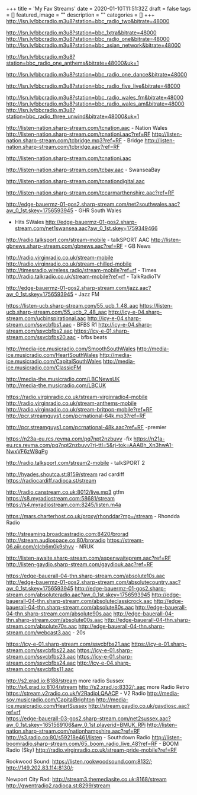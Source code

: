 +++
title = 'My Fav Streams'
date = 2020-01-10T11:51:32Z
draft = false
tags = []
featured_image = ""
description = ""
categories = []
+++
http://lsn.lv/bbcradio.m3u8?station=bbc_radio_two&bitrate=48000

http://lsn.lv/bbcradio.m3u8?station=bbc_1xtra&bitrate=48000
http://lsn.lv/bbcradio.m3u8?station=bbc_radio_one&bitrate=48000
http://lsn.lv/bbcradio.m3u8?station=bbc_asian_network&bitrate=48000

http://lsn.lv/bbcradio.m3u8?station=bbc_radio_one_anthems&bitrate=48000&uk=1

http://lsn.lv/bbcradio.m3u8?station=bbc_radio_one_dance&bitrate=48000

http://lsn.lv/bbcradio.m3u8?station=bbc_radio_five_live&bitrate=48000

http://lsn.lv/bbcradio.m3u8?station=bbc_radio_wales_fm&bitrate=48000
http://lsn.lv/bbcradio.m3u8?station=bbc_radio_wales_am&bitrate=48000
http://lsn.lv/bbcradio.m3u8?station=bbc_radio_three_unwind&bitrate=48000&uk=1

http://listen-nation.sharp-stream.com/tcnation.aac - Nation Wales
http://listen-nation.sharp-stream.com/tcnationi.aac?ref=RF
http://listen-nation.sharp-stream.com/tcbridge.mp3?ref=RF - Bridge
http://listen-nation.sharp-stream.com/tcbridge.aac?ref=RF

http://listen-nation.sharp-stream.com/tcnationi.aac

http://listen-nation.sharp-stream.com/tcbay.aac - SwanseaBay

http://listen-nation.sharp-stream.com/tcnationdigital.aac

http://listen-nation.sharp-stream.com/tccarmarthenshire.aac?ref=RF

http://edge-bauermz-01-gos2.sharp-stream.com/net2southwales.aac?aw_0_1st.skey=1756593945 - GHR South Wales

- Hits SWales
http://edge-bauermz-01-gos2.sharp-stream.com/net1swansea.aac?aw_0_1st.skey=1759349466

http://radio.talksport.com/stream-mobile - talkSPORT AAC
http://listen-gbnews.sharp-stream.com/gbnews.aac?ref=RF - GB News

http://radio.virginradio.co.uk/stream-mobile
http://radio.virginradio.co.uk/stream-chilled-mobile
http://timesradio.wireless.radio/stream-mobile?ref=rf - Times
http://radio.talkradio.co.uk/stream-mobile?ref=rf - TalkRadioTV

http://edge-bauermz-01-gos2.sharp-stream.com/jazz.aac?aw_0_1st.skey=1756593945 - Jazz FM

https://listen-ucb.sharp-stream.com/55_ucb_1_48_aac
https://listen-ucb.sharp-stream.com/55_ucb_2_48_aac
http://icy-e-04.sharp-stream.com/ucbinspirational.aac
http://icy-e-04.sharp-stream.com/ssvcbfbs1.aac  - BFBS R1
http://icy-e-04.sharp-stream.com/ssvcbfbs2.aac
https://icy-e-01.sharp-stream.com/ssvcbfbs20.aac - bfbs beats

http://media-ice.musicradio.com/SmoothSouthWales
http://media-ice.musicradio.com/HeartSouthWales
http://media-ice.musicradio.com/CapitalSouthWales
http://media-ice.musicradio.com/ClassicFM

http://media-the.musicradio.com/LBCNewsUK  
http://media-the.musicradio.com/LBCUK  

https://radio.virginradio.co.uk/stream-virginradio4-mobile
http://radio.virginradio.co.uk/stream-anthems-mobile
http://radio.virginradio.co.uk/stream-britpop-mobile?ref=RF
http://pcr.streamguys1.com/pcrnational-64k.mp3?ref=RF

http://pcr.streamguys1.com/pcrnational-48k.aac?ref=RF -premier

https://n23a-eu.rcs.revma.com/pq7npt2nzbuvv -fix
https://n21a-eu.rcs.revma.com/pq7npt2nzbuvv?rj-ttl=5&rj-tok=AAABh_Xn3hwA1-NwxVF6zW8qPg

http://radio.talksport.com/stream2-mobile - talkSPORT 2  

http://hyades.shoutca.st:8159/stream rad cardiff
https://radiocardiff.radioca.st/stream

http://radio.canstream.co.uk:8012/live.mp3 gtfm
https://s8.myradiostream.com:58681/stream
https://s4.myradiostream.com:8245/listen.m4a

https://mars.charterhost.co.uk/proxy/rhonddar?mp=/stream - Rhondda Radio

http://streaming.broadcastradio.com:8420/brorad
http://stream.audiospace.co:80/broradio
https://stream-06.aiir.com/clcb6m0k9shvv - NRUK

http://listen-awaite.sharp-stream.com/aspenwaiteprem.aac?ref=RF
http://listen-gaydio.sharp-stream.com/gaydiouk.aac?ref=RF

https://edge-bauerall-04-thn.sharp-stream.com/absolute10s.aac
http://edge-bauermz-01-gos2.sharp-stream.com/absolutecountry.aac?aw_0_1st.skey=1756593945
http://edge-bauermz-01-gos2.sharp-stream.com/absoluteradio.aac?aw_0_1st.skey=1756593945
http://edge-bauerall-04-thn.sharp-stream.com/absoluteclassicrock.aac
http://edge-bauerall-04-thn.sharp-stream.com/absolute80s.aac
http://edge-bauerall-04-thn.sharp-stream.com/absolute90s.aac
http://edge-bauerall-04-thn.sharp-stream.com/absolute00s.aac
http://edge-bauerall-04-thn.sharp-stream.com/absolute70s.aac
http://edge-bauerall-04-thn.sharp-stream.com/webcast3.aac - 20s

https://icy-e-01.sharp-stream.com/ssvcbfbs21.aac 
https://icy-e-01.sharp-stream.com/ssvcbfbs22.aac
https://icy-e-01.sharp-stream.com/ssvcbfbs23.aac
https://icy-e-01.sharp-stream.com/ssvcbfbs24.aac
http://icy-e-04.sharp-stream.com/ssvcbfbs11.aac

http://s2.xrad.io:8188/stream more radio Sussex
http://s4.xrad.io:8104/stream
http://s2.xrad.io:8332/;.aac more Radio Retro
https://stream.v2radio.co.uk/V2RadioLQAACP - V2 Radio
http://media-sov.musicradio.com/CapitalBrighton
http://media-ice.musicradio.com/HeartSussex
http://stream.gaydio.co.uk/gaydiosc.aac?ref=rf  
https://edge-bauerall-03-gos2.sharp-stream.com/net2sussex.aac?aw_0_1st.skey=1651569106&aw_0_1st.playerid=BMUK_RPi
http://listen-nation.sharp-stream.com/nationhampshire.aac?ref=RF
http://s3.radio.co:80/s59218e461/listen - Southdown Radio
http://listen-boomradio.sharp-stream.com/65_boom_radio_live_48?ref=RF - BOOM Radio (Sky)
http://radio.virginradio.co.uk/stream-pride-mobile?ref=RF

Rookwood Sound: 
https://listen.rookwoodsound.com:8132/;
http://149.202.83.114:8130/;

Newport City Rad:
http://stream3.themediasite.co.uk:8168/stream
http://gwentradio2.radioca.st:8299/stream


